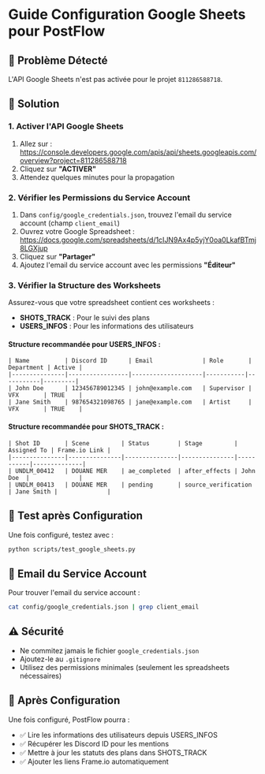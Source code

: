 # Guide Configuration Google Sheets pour PostFlow

## 🚨 Problème Détecté

L'API Google Sheets n'est pas activée pour le projet `811286588718`.

## 🔧 Solution

### 1. Activer l'API Google Sheets

1. Allez sur : https://console.developers.google.com/apis/api/sheets.googleapis.com/overview?project=811286588718
2. Cliquez sur **"ACTIVER"**
3. Attendez quelques minutes pour la propagation

### 2. Vérifier les Permissions du Service Account

1. Dans `config/google_credentials.json`, trouvez l'email du service account (champ `client_email`)
2. Ouvrez votre Google Spreadsheet : https://docs.google.com/spreadsheets/d/1cIJN9Ax4p5yjY0oa0LkafBTmj8LGXjup
3. Cliquez sur **"Partager"**
4. Ajoutez l'email du service account avec les permissions **"Éditeur"**

### 3. Vérifier la Structure des Worksheets

Assurez-vous que votre spreadsheet contient ces worksheets :
- **SHOTS_TRACK** : Pour le suivi des plans
- **USERS_INFOS** : Pour les informations des utilisateurs

#### Structure recommandée pour USERS_INFOS :
```
| Name          | Discord ID      | Email              | Role       | Department | Active |
|---------------|-----------------|--------------------|-----------|-----------|---------| 
| John Doe      | 123456789012345 | john@example.com   | Supervisor | VFX       | TRUE    |
| Jane Smith    | 987654321098765 | jane@example.com   | Artist     | VFX       | TRUE    |
```

#### Structure recommandée pour SHOTS_TRACK :
```
| Shot ID       | Scene         | Status        | Stage         | Assigned To | Frame.io Link |
|---------------|---------------|---------------|---------------|-----------|--------------| 
| UNDLM_00412   | DOUANE MER    | ae_completed  | after_effects | John Doe  |              |
| UNDLM_00413   | DOUANE MER    | pending       | source_verification | Jane Smith |              |
```

## 🧪 Test après Configuration

Une fois configuré, testez avec :

```bash
python scripts/test_google_sheets.py
```

## 📧 Email du Service Account

Pour trouver l'email du service account :

```bash
cat config/google_credentials.json | grep client_email
```

## ⚠️ Sécurité

- Ne commitez jamais le fichier `google_credentials.json` 
- Ajoutez-le au `.gitignore`
- Utilisez des permissions minimales (seulement les spreadsheets nécessaires)

## 🎯 Après Configuration

Une fois configuré, PostFlow pourra :
- ✅ Lire les informations des utilisateurs depuis USERS_INFOS
- ✅ Récupérer les Discord ID pour les mentions
- ✅ Mettre à jour les statuts des plans dans SHOTS_TRACK
- ✅ Ajouter les liens Frame.io automatiquement
